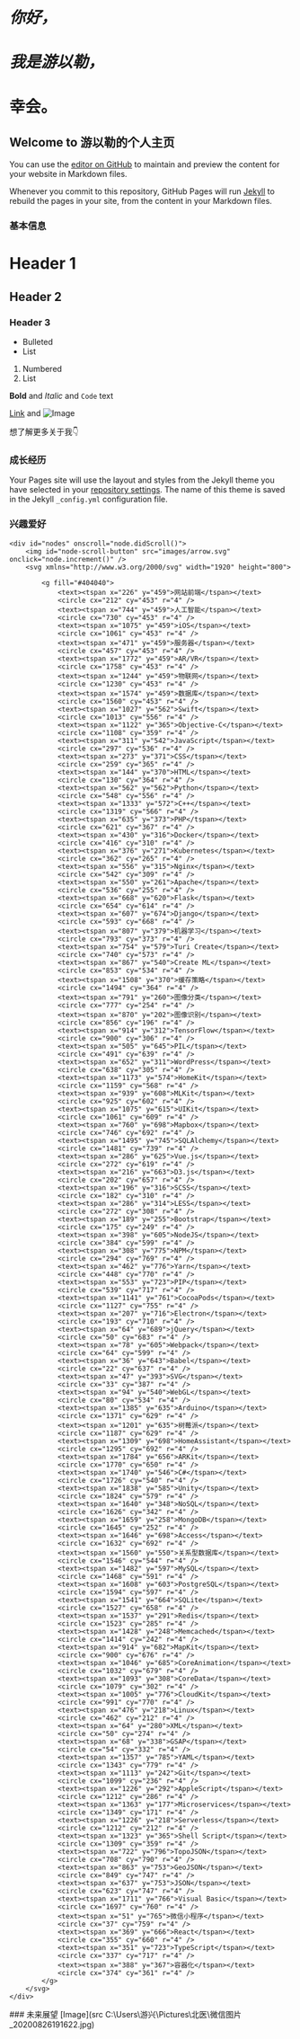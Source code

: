 
# _你好，_
# _我是游以勒，_
#  
#  
#  
#  
#  
# 幸会。


## **Welcome to 游以勒的个人主页**


You can use the [editor on GitHub](https://github.com/youyile/youyile.github.io/edit/main/index.md) to maintain and preview the content for your website in Markdown files.

Whenever you commit to this repository, GitHub Pages will run [Jekyll](https://jekyllrb.com/) to rebuild the pages in your site, from the content in your Markdown files.

### 基本信息

<link rel="apple-touch-icon" href="/pku_logo_red.png" />
<link rel="shortcut icon" href="/favicon.ico" mce_href="/favicon.ico" type="image/x-icon">
<link rel="icon" href="/favicon.ico" mce_href="/favicon.ico" type="image/x-icon">
<meta charset="utf-8">
<meta http-equiv="X-UA-Compatible" content="IE=edge,chrome=1">
<meta name="renderer" content="webkit">
<meta name="author" content="http://www.fractal-technology.com">
<meta name="apple-mobile-web-app-capable" content="yes">
<meta name="apple-mobile-web-app-status-bar-style" content="black">
<meta name="format-detection" content="telephone=no,email=no,adress=no">
<meta name="viewport" content="width=device-width, initial-scale=1, maximum-scale=1, user-scalable=no">

<meta name="keywords" content="北京大学" />
<meta name="description" content="北京大学" />


</head>


# Header 1
## Header 2
### Header 3

- Bulleted
- List

1. Numbered
2. List

**Bold** and _Italic_ and `Code` text

[Link](url) and ![Image](src)

想了解更多关于我👇

### 成长经历

Your Pages site will use the layout and styles from the Jekyll theme you have selected in your [repository settings](https://github.com/youyile/youyile.github.io/settings). The name of this theme is saved in the Jekyll `_config.yml` configuration file.

### 兴趣爱好
<section id="programming">

	<div id="nodes" onscroll="node.didScroll()">
		<img id="node-scroll-button" src="images/arrow.svg" onclick="node.increment()" />
		<svg xmlns="http://www.w3.org/2000/svg" width="1920" height="800">
			
			<g fill="#404040">
				<text><tspan x="226" y="459">网站前端</tspan></text>
				<circle cx="212" cy="453" r="4" />
				<text><tspan x="744" y="459">人工智能</tspan></text>
				<circle cx="730" cy="453" r="4" />
				<text><tspan x="1075" y="459">iOS</tspan></text>
				<circle cx="1061" cy="453" r="4" />
				<text><tspan x="471" y="459">服务器</tspan></text>
				<circle cx="457" cy="453" r="4" />
				<text><tspan x="1772" y="459">AR/VR</tspan></text>
				<circle cx="1758" cy="453" r="4" />
				<text><tspan x="1244" y="459">物联网</tspan></text>
				<circle cx="1230" cy="453" r="4" />
				<text><tspan x="1574" y="459">数据库</tspan></text>
				<circle cx="1560" cy="453" r="4" />
				<text><tspan x="1027" y="562">Swift</tspan></text>
				<circle cx="1013" cy="556" r="4" />
				<text><tspan x="1122" y="365">Objective-C</tspan></text>
				<circle cx="1108" cy="359" r="4" />
				<text><tspan x="311" y="542">JavaScript</tspan></text>
				<circle cx="297" cy="536" r="4" />
				<text><tspan x="273" y="371">CSS</tspan></text>
				<circle cx="259" cy="365" r="4" />
				<text><tspan x="144" y="370">HTML</tspan></text>
				<circle cx="130" cy="364" r="4" />
				<text><tspan x="562" y="562">Python</tspan></text>
				<circle cx="548" cy="556" r="4" />
				<text><tspan x="1333" y="572">C++</tspan></text>
				<circle cx="1319" cy="566" r="4" />
				<text><tspan x="635" y="373">PHP</tspan></text>
				<circle cx="621" cy="367" r="4" />
				<text><tspan x="430" y="316">Docker</tspan></text>
				<circle cx="416" cy="310" r="4" />
				<text><tspan x="376" y="271">Kubernetes</tspan></text>
				<circle cx="362" cy="265" r="4" />
				<text><tspan x="556" y="315">Nginx</tspan></text>
				<circle cx="542" cy="309" r="4" />
				<text><tspan x="550" y="261">Apache</tspan></text>
				<circle cx="536" cy="255" r="4" />
				<text><tspan x="668" y="620">Flask</tspan></text>
				<circle cx="654" cy="614" r="4" />
				<text><tspan x="607" y="674">Django</tspan></text>
				<circle cx="593" cy="668" r="4" />
				<text><tspan x="807" y="379">机器学习</tspan></text>
				<circle cx="793" cy="373" r="4" />
				<text><tspan x="754" y="579">Turi Create</tspan></text>
				<circle cx="740" cy="573" r="4" />
				<text><tspan x="867" y="540">Create ML</tspan></text>
				<circle cx="853" cy="534" r="4" />
				<text><tspan x="1508" y="370">缓存策略</tspan></text>
				<circle cx="1494" cy="364" r="4" />
				<text><tspan x="791" y="260">图像分类</tspan></text>
				<circle cx="777" cy="254" r="4" />
				<text><tspan x="870" y="202">图像识别</tspan></text>
				<circle cx="856" cy="196" r="4" />
				<text><tspan x="914" y="312">TensorFlow</tspan></text>
				<circle cx="900" cy="306" r="4" />
				<text><tspan x="505" y="645">PIL</tspan></text>
				<circle cx="491" cy="639" r="4" />
				<text><tspan x="652" y="311">WordPress</tspan></text>
				<circle cx="638" cy="305" r="4" />
				<text><tspan x="1173" y="574">HomeKit</tspan></text>
				<circle cx="1159" cy="568" r="4" />
				<text><tspan x="939" y="608">MLKit</tspan></text>
				<circle cx="925" cy="602" r="4" />
				<text><tspan x="1075" y="615">UIKit</tspan></text>
				<circle cx="1061" cy="609" r="4" />
				<text><tspan x="760" y="698">Mapbox</tspan></text>
				<circle cx="746" cy="692" r="4" />
				<text><tspan x="1495" y="745">SQLAlchemy</tspan></text>
				<circle cx="1481" cy="739" r="4" />
				<text><tspan x="286" y="625">Vue.js</tspan></text>
				<circle cx="272" cy="619" r="4" />
				<text><tspan x="216" y="663">D3.js</tspan></text>
				<circle cx="202" cy="657" r="4" />
				<text><tspan x="196" y="316">SCSS</tspan></text>
				<circle cx="182" cy="310" r="4" />
				<text><tspan x="286" y="314">LESS</tspan></text>
				<circle cx="272" cy="308" r="4" />
				<text><tspan x="189" y="255">Bootstrap</tspan></text>
				<circle cx="175" cy="249" r="4" />
				<text><tspan x="398" y="605">NodeJS</tspan></text>
				<circle cx="384" cy="599" r="4" />
				<text><tspan x="308" y="775">NPM</tspan></text>
				<circle cx="294" cy="769" r="4" />
				<text><tspan x="462" y="776">Yarn</tspan></text>
				<circle cx="448" cy="770" r="4" />
				<text><tspan x="553" y="723">PIP</tspan></text>
				<circle cx="539" cy="717" r="4" />
				<text><tspan x="1141" y="761">CocoaPods</tspan></text>
				<circle cx="1127" cy="755" r="4" />
				<text><tspan x="207" y="716">Electron</tspan></text>
				<circle cx="193" cy="710" r="4" />
				<text><tspan x="64" y="689">jQuery</tspan></text>
				<circle cx="50" cy="683" r="4" />
				<text><tspan x="78" y="605">Webpack</tspan></text>
				<circle cx="64" cy="599" r="4" />
				<text><tspan x="36" y="643">Babel</tspan></text>
				<circle cx="22" cy="637" r="4" />
				<text><tspan x="47" y="393">SVG</tspan></text>
				<circle cx="33" cy="387" r="4" />
				<text><tspan x="94" y="540">WebGL</tspan></text>
				<circle cx="80" cy="534" r="4" />
				<text><tspan x="1385" y="635">Arduino</tspan></text>
				<circle cx="1371" cy="629" r="4" />
				<text><tspan x="1201" y="635">树莓派</tspan></text>
				<circle cx="1187" cy="629" r="4" />
				<text><tspan x="1309" y="698">HomeAssistant</tspan></text>
				<circle cx="1295" cy="692" r="4" />
				<text><tspan x="1784" y="656">ARKit</tspan></text>
				<circle cx="1770" cy="650" r="4" />
				<text><tspan x="1740" y="546">C#</tspan></text>
				<circle cx="1726" cy="540" r="4" />
				<text><tspan x="1838" y="585">Unity</tspan></text>
				<circle cx="1824" cy="579" r="4" />
				<text><tspan x="1640" y="348">NoSQL</tspan></text>
				<circle cx="1626" cy="342" r="4" />
				<text><tspan x="1659" y="258">MongoDB</tspan></text>
				<circle cx="1645" cy="252" r="4" />
				<text><tspan x="1646" y="698">Access</tspan></text>
				<circle cx="1632" cy="692" r="4" />
				<text><tspan x="1560" y="550">关系型数据库</tspan></text>
				<circle cx="1546" cy="544" r="4" />
				<text><tspan x="1482" y="597">MySQL</tspan></text>
				<circle cx="1468" cy="591" r="4" />
				<text><tspan x="1608" y="603">PostgreSQL</tspan></text>
				<circle cx="1594" cy="597" r="4" />
				<text><tspan x="1541" y="664">SQLite</tspan></text>
				<circle cx="1527" cy="658" r="4" />
				<text><tspan x="1537" y="291">Redis</tspan></text>
				<circle cx="1523" cy="285" r="4" />
				<text><tspan x="1428" y="248">Memcached</tspan></text>
				<circle cx="1414" cy="242" r="4" />
				<text><tspan x="914" y="682">MapKit</tspan></text>
				<circle cx="900" cy="676" r="4" />
				<text><tspan x="1046" y="685">CoreAnimation</tspan></text>
				<circle cx="1032" cy="679" r="4" />
				<text><tspan x="1093" y="308">CoreData</tspan></text>
				<circle cx="1079" cy="302" r="4" />
				<text><tspan x="1005" y="776">CloudKit</tspan></text>
				<circle cx="991" cy="770" r="4" />
				<text><tspan x="476" y="218">Linux</tspan></text>
				<circle cx="462" cy="212" r="4" />
				<text><tspan x="64" y="280">XML</tspan></text>
				<circle cx="50" cy="274" r="4" />
				<text><tspan x="68" y="338">GSAP</tspan></text>
				<circle cx="54" cy="332" r="4" />
				<text><tspan x="1357" y="785">YAML</tspan></text>
				<circle cx="1343" cy="779" r="4" />
				<text><tspan x="1113" y="242">Git</tspan></text>
				<circle cx="1099" cy="236" r="4" />
				<text><tspan x="1226" y="292">AppleScript</tspan></text>
				<circle cx="1212" cy="286" r="4" />
				<text><tspan x="1363" y="177">Microservices</tspan></text>
				<circle cx="1349" cy="171" r="4" />
				<text><tspan x="1226" y="218">Serverless</tspan></text>
				<circle cx="1212" cy="212" r="4" />
				<text><tspan x="1323" y="365">Shell Script</tspan></text>
				<circle cx="1309" cy="359" r="4" />
				<text><tspan x="722" y="796">TopoJSON</tspan></text>
				<circle cx="708" cy="790" r="4" />
				<text><tspan x="863" y="753">GeoJSON</tspan></text>
				<circle cx="849" cy="747" r="4" />
				<text><tspan x="637" y="753">JSON</tspan></text>
				<circle cx="623" cy="747" r="4" />
				<text><tspan x="1711" y="766">Visual Basic</tspan></text>
				<circle cx="1697" cy="760" r="4" />
				<text><tspan x="51" y="765">微信小程序</tspan></text>
				<circle cx="37" cy="759" r="4" />
				<text><tspan x="369" y="666">React</tspan></text>
				<circle cx="355" cy="660" r="4" />
				<text><tspan x="351" y="723">TypeScript</tspan></text>
				<circle cx="337" cy="717" r="4" />
				<text><tspan x="388" y="367">容器化</tspan></text>
				<circle cx="374" cy="361" r="4" />
			</g>
		</svg>
	</div>
</section>
### 未来展望
[Image](src C:\Users\游兴\Pictures\北医\微信图片_20200826191622.jpg)
